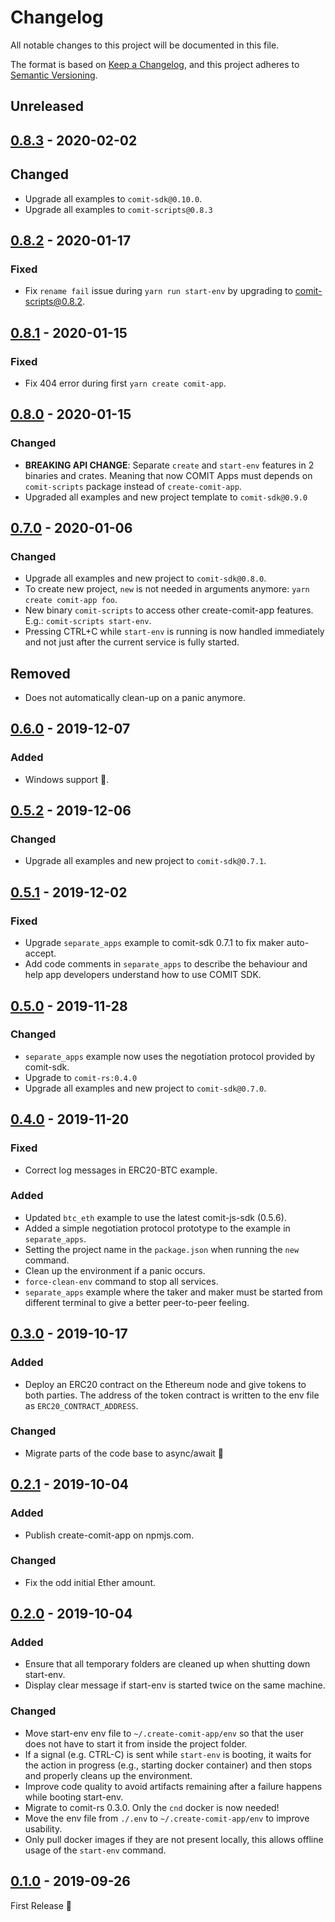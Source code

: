# Changelog
All notable changes to this project will be documented in this file.

The format is based on [Keep a Changelog](https://keepachangelog.com/en/1.0.0/),
and this project adheres to [Semantic Versioning](https://semver.org/spec/v2.0.0.html).

## Unreleased

## [0.8.3] - 2020-02-02

## Changed
- Upgrade all examples to `comit-sdk@0.10.0`.
- Upgrade all examples to `comit-scripts@0.8.3`

## [0.8.2] - 2020-01-17

### Fixed
- Fix `rename fail` issue during `yarn run start-env` by upgrading to comit-scripts@0.8.2.

## [0.8.1] - 2020-01-15

### Fixed
- Fix 404 error during first `yarn create comit-app`.

## [0.8.0] - 2020-01-15

### Changed
- **BREAKING API CHANGE**: Separate `create` and `start-env` features in 2 binaries and crates.
Meaning that now COMIT Apps must depends on `comit-scripts` package instead of `create-comit-app`.
- Upgraded all examples and new project template to `comit-sdk@0.9.0`

## [0.7.0] - 2020-01-06

### Changed
- Upgrade all examples and new project to `comit-sdk@0.8.0`.
- To create new project, `new` is not needed in arguments anymore: `yarn create comit-app foo`.
- New binary `comit-scripts` to access other create-comit-app features. E.g.: `comit-scripts start-env`.
- Pressing CTRL+C while `start-env` is running is now handled immediately and not just after the current service is fully started.

## Removed
- Does not automatically clean-up on a panic anymore.

## [0.6.0] - 2019-12-07

### Added
- Windows support :tada:.

## [0.5.2] - 2019-12-06

### Changed
- Upgrade all examples and new project to `comit-sdk@0.7.1`.

## [0.5.1] - 2019-12-02

### Fixed
- Upgrade `separate_apps` example to comit-sdk 0.7.1 to fix maker auto-accept.
- Add code comments in `separate_apps` to describe the behaviour and help app developers understand how to use COMIT SDK.

## [0.5.0] - 2019-11-28

### Changed
- `separate_apps` example now uses the negotiation protocol provided by comit-sdk.
- Upgrade to `comit-rs:0.4.0`
- Upgrade all examples and new project to `comit-sdk@0.7.0`.

## [0.4.0] - 2019-11-20

### Fixed
- Correct log messages in ERC20-BTC example.

### Added
- Updated `btc_eth` example to use the latest comit-js-sdk (0.5.6).
- Added a simple negotiation protocol prototype to the example in `separate_apps`.
- Setting the project name in the `package.json` when running the `new` command.
- Clean up the environment if a panic occurs.
- `force-clean-env` command to stop all services.
- `separate_apps` example where the taker and maker must be started from different terminal to give a better peer-to-peer feeling.

## [0.3.0] - 2019-10-17

### Added
- Deploy an ERC20 contract on the Ethereum node and give tokens to both parties. The address of the token contract is written to the env file as `ERC20_CONTRACT_ADDRESS`.

### Changed
- Migrate parts of the code base to async/await :tada:

## [0.2.1] - 2019-10-04

### Added
- Publish create-comit-app on npmjs.com.

### Changed
- Fix the odd initial Ether amount.

## [0.2.0] - 2019-10-04

### Added
- Ensure that all temporary folders are cleaned up when shutting down start-env.
- Display clear message if start-env is started twice on the same machine.

### Changed
- Move start-env env file to `~/.create-comit-app/env` so that the user does not have to start it from inside the project folder.
- If a signal (e.g. CTRL-C) is sent while `start-env` is booting, it waits for the action in progress (e.g., starting docker container) and then stops and properly cleans up the environment.
- Improve code quality to avoid artifacts remaining after a failure happens while booting start-env.
- Migrate to comit-rs 0.3.0. Only the `cnd` docker is now needed!
- Move the env file from `./.env` to `~/.create-comit-app/env` to improve usability.
- Only pull docker images if they are not present locally, this allows offline usage of the `start-env` command.

## [0.1.0] - 2019-09-26

First Release 🎉

[Unreleased]: https://github.com/comit-network/create-comit-app/compare/0.8.3...HEAD
[0.8.3]: https://github.com/comit-network/create-comit-app/compare/0.8.2...0.8.3
[0.8.2]: https://github.com/comit-network/create-comit-app/compare/0.8.1...0.8.2
[0.8.1]: https://github.com/comit-network/create-comit-app/compare/0.8.0...0.8.1
[0.8.0]: https://github.com/comit-network/create-comit-app/compare/0.7.0...0.8.0
[0.7.0]: https://github.com/comit-network/create-comit-app/compare/0.6.0...0.7.0
[0.6.0]: https://github.com/comit-network/create-comit-app/compare/0.5.2...0.6.0
[0.5.2]: https://github.com/comit-network/create-comit-app/compare/0.5.1...0.5.2
[0.5.1]: https://github.com/comit-network/create-comit-app/compare/0.5.0...0.5.1
[0.5.0]: https://github.com/comit-network/create-comit-app/compare/0.4.0...0.5.0
[0.4.0]: https://github.com/comit-network/create-comit-app/compare/0.3.0...0.4.0
[0.3.0]: https://github.com/comit-network/create-comit-app/compare/0.2.1...0.3.0
[0.2.1]: https://github.com/comit-network/create-comit-app/compare/0.2.0...0.2.1
[0.2.0]: https://github.com/comit-network/create-comit-app/compare/0.1.0...0.2.0
[0.1.0]: https://github.com/comit-network/create-comit-app/releases/tag/0.1.0
